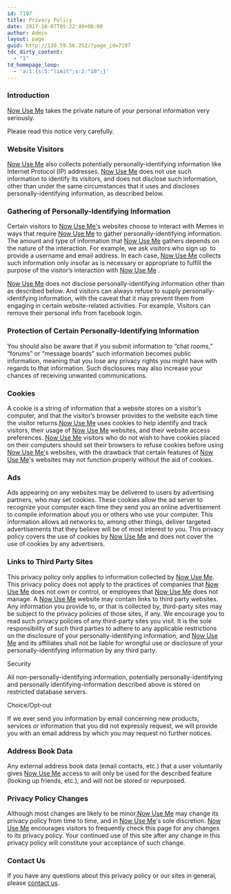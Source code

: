```yaml
---
id: 7197
title: Privacy Policy
date: 2017-10-07T05:22:49+00:00
author: Admin
layout: page
guid: http://139.59.56.252/?page_id=7197
tdc_dirty_content:
  - "1"
td_homepage_loop:
  - 'a:1:{s:5:"limit";s:2:"10";}'
---
```

<h3>Introduction</h3>
<a href="http://139.59.59.67/">Now Use Me</a> takes the private nature of your personal information very seriously.

Please read this notice very carefully.
<h3>Website Visitors</h3>
<a href="http://funbuk.com/" target="_blank" rel="noopener noreferrer"></a><a href="http://139.59.59.67/">Now Use Me</a> also collects potentially personally-identifying information like Internet Protocol (IP) addresses. <a href="http://139.59.59.67/">Now Use Me</a> does not use such information to identify its visitors, and does not disclose such information, other than under the same circumstances that it uses and discloses personally-identifying information, as described below.
<h3>Gathering of Personally-Identifying Information</h3>
Certain visitors to <a href="http://139.59.59.67/">Now Use Me'</a>s websites choose to interact with Memes in ways that require <a href="http://139.59.59.67/">Now Use Me</a> to gather personally-identifying information. The amount and type of information that <a href="http://139.59.59.67/">Now Use Me</a> gathers depends on the nature of the interaction. For example, we ask visitors who sign up  to provide a username and email address. In each case, <a href="http://139.59.59.67/">Now Use Me</a> collects such information only insofar as is necessary or appropriate to fulfill the purpose of the visitor’s interaction with <a href="http://139.59.59.67/">Now Use Me</a> .

<a href="http://139.59.59.67/">Now Use Me</a> does not disclose personally-identifying information other than as described below. And visitors can always refuse to supply personally-identifying information, with the caveat that it may prevent them from engaging in certain website-related activities. For example, Visitors can remove their personal info from facebook login.
<h3>Protection of Certain Personally-Identifying Information</h3>
You should also be aware that if you submit information to “chat rooms,” “forums” or “message boards” such information becomes public information, meaning that you lose any privacy rights you might have with regards to that information. Such disclosures may also increase your chances of receiving unwanted communications.
<h3>Cookies</h3>
A cookie is a string of information that a website stores on a visitor’s computer, and that the visitor’s browser provides to the website each time the visitor returns.<a href="http://139.59.59.67/">Now Use Me</a> uses cookies to help identify and track visitors, their usage of <a href="http://139.59.59.67/">Now Use Me</a> websites, and their website access preferences. <a href="http://139.59.59.67/">Now Use Me</a> visitors who do not wish to have cookies placed on their computers should set their browsers to refuse cookies before using <a href="http://139.59.59.67/">Now Use Me'</a>s websites, with the drawback that certain features of <a href="http://139.59.59.67/">Now Use Me</a>'s websites may not function properly without the aid of cookies.
<h3>Ads</h3>
Ads appearing on any websites may be delivered to users by advertising partners, who may set cookies. These cookies allow the ad server to recognize your computer each time they send you an online advertisement to compile information about you or others who use your computer. This information allows ad networks to, among other things, deliver targeted advertisements that they believe will be of most interest to you. This privacy policy covers the use of cookies by <a href="http://139.59.59.67/">Now Use Me</a> and does not cover the use of cookies by any advertisers.
<h3>Links to Third Party Sites</h3>
This privacy policy only applies to information collected by <a href="http://139.59.59.67/">Now Use Me</a>. This privacy policy does not apply to the practices of companies that <a href="http://139.59.59.67/">Now Use Me</a> does not own or control, or employees that <a href="http://139.59.59.67/">Now Use Me</a> does not manage. A <a href="http://139.59.59.67/">Now Use Me</a> website may contain links to third party websites. Any information you provide to, or that is collected by, third-party sites may be subject to the privacy policies of those sites, if any. We encourage you to read such privacy policies of any third-party sites you visit. It is the sole responsibility of such third parties to adhere to any applicable restrictions on the disclosure of your personally-identifying information, and <a href="http://139.59.59.67/">Now Use Me</a> and its affiliates shall not be liable for wrongful use or disclosure of your personally-identifying information by any third party.

Security

All non-personally-identifying information, potentially personally-identifying and personally identifying-information described above is stored on restricted database servers.

Choice/Opt-out

If we ever send you information by email concerning new products, services or information that you did not expressly request, we will provide you with an email address by which you may request no further notices.
<h3>Address Book Data</h3>
Any external address book data (email contacts, etc.) that a user voluntarily gives <a href="http://139.59.59.67/">Now Use Me</a> access to will only be used for the described feature (looking up friends, etc.), and will not be stored or repurposed.
<h3>Privacy Policy Changes</h3>
Although most changes are likely to be minor,<a href="http://139.59.59.67/">Now Use Me</a> may change its privacy policy from time to time, and in <a href="http://139.59.59.67/">Now Use Me</a>'s sole discretion. <a href="http://139.59.59.67/">Now Use Me</a> encourages visitors to frequently check this page for any changes to its privacy policy. Your continued use of this site after any change in this privacy policy will constitute your acceptance of such change.
<h3>Contact Us</h3>
If you have any questions about this privacy policy or our sites in general, please <a href="http://139.59.59.67/contact" target="_blank" rel="noopener">contact us</a>.